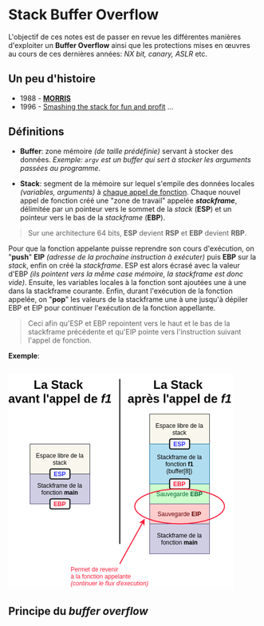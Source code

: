 # Stack Buffer Overflow

L'objectif de ces notes est de passer en revue les différentes manières d'exploiter un **Buffer Overflow** ainsi que les protections mises en œuvres au cours de ces dernières années: _NX bit, canary, ASLR_ etc.

## Un peu d'histoire

- 1988 - [**MORRIS**](http://ftp.cerias.purdue.edu/pub/doc/morris_worm/) 
- 1996 - [Smashing the stack for fun and profit](#)
...

## Définitions

- **Buffer**: zone mémoire _(de taille prédéfinie)_ servant à stocker des données. _Exemple: `argv` est un buffer qui sert à stocker les arguments passées au programme_.


- **Stack**: segment de la mémoire sur lequel s'empile des données locales _(variables, arguments)_ à <u>chaque appel de fonction</u>. Chaque nouvel appel de fonction créé une "zone de travail" appelée **_stackframe_**, délimitée par un pointeur vers le sommet de la _stack_ (**ESP**) et un pointeur vers le bas de la _stackframe_ (**EBP**).

> Sur une architecture 64 bits, **ESP** devient **RSP** et **EBP** devient **RBP**.

Pour que la fonction appelante puisse reprendre son cours d'exécution, on "**push**" **EIP** _(adresse de la prochaine instruction à exécuter)_ puis **EBP** sur la _stack_, enfin on créé la _stackframe_. ESP est alors écrasé avec la valeur d'EBP _(ils pointent vers la même case mémoire, la stackframe est donc vide)_. Ensuite, les variables locales à la fonction sont ajoutées une à une dans la stackframe courante. Enfin, durant l'exécution de la fonction appelée, on "**pop**" les valeurs de la stackframe une à une jusqu'à dépiler EBP et EIP pour continuer l'exécution de la fonction appellante. 

> Ceci afin qu'ESP et EBP repointent vers le haut et le bas de la stackframe précédente et qu'EIP pointe vers l'instruction suivant l'appel de fonction. 

**Exemple**:

```c

```

![](images/stackframe.png)

## Principe du _buffer overflow_

